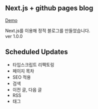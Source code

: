 ## Next.js + github pages blog

[Demo](https://unicorn-is-here.com)

Next.js를 이용해 정적 블로그를 만들었습니다.  
ver 1.0.0

## Scheduled Updates
- 타입스크립트 리팩토링
- 페이지 목차
- SEO 적용
- 검색
- 이전 글, 다음 글
- RSS
- 태그